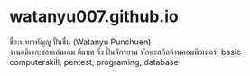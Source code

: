 # watanyu007.github.io
 ชื่อ:นายวทัญญู ปั้นชื่น (Watanyu Punchuen) <br />
 งานอดิเรก:ชอบเล่นเกม ตีแบต วิ่ง ปั่นจักรยาน
 ทักษะสกิลด้านคอมพิวเตอร์: basic computerskill, pentest, programing, database 
